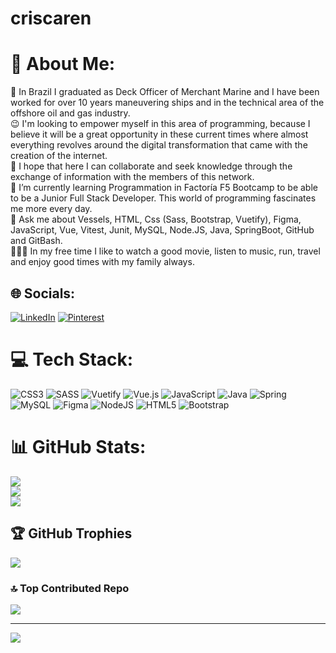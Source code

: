 # criscaren
# 💫 About Me:
🚢 In Brazil I graduated as Deck Officer of Merchant Marine and I have been worked for over 10 years maneuvering ships and in the technical area of the offshore oil and gas industry.<br>😉 I'm looking to empower myself in this area of programming, because I believe it will be a great opportunity in these current times where almost everything revolves around the digital transformation that came with the creation of the internet.<br>🤝 I hope that here I can collaborate and seek knowledge through the exchange of information with the members of this network.<br>🙌 I’m currently learning Programmation in Factoría F5 Bootcamp to be able to be a Junior Full Stack Developer. This world of programming fascinates me more every day.<br>💬 Ask me about Vessels, HTML, Css (Sass, Bootstrap, Vuetify), Figma, JavaScript, Vue, Vitest, Junit, MySQL, Node.JS, Java, SpringBoot, GitHub and GitBash.<br>👨‍👩‍👧 In my free time I like to watch a good movie, listen to music, run, travel and enjoy good times with my family always.


## 🌐 Socials:
[![LinkedIn](https://img.shields.io/badge/LinkedIn-%230077B5.svg?logo=linkedin&logoColor=white)](https://linkedin.com/in/www.linkedin.com/in/carensalles) [![Pinterest](https://img.shields.io/badge/Pinterest-%23E60023.svg?logo=Pinterest&logoColor=white)](https://pinterest.com/Criscaren) 

# 💻 Tech Stack:
![CSS3](https://img.shields.io/badge/css3-%231572B6.svg?style=flat&logo=css3&logoColor=white) ![SASS](https://img.shields.io/badge/SASS-hotpink.svg?style=flat&logo=SASS&logoColor=white) ![Vuetify](https://img.shields.io/badge/Vuetify-1867C0?style=flat&logo=vuetify&logoColor=AEDDFF) ![Vue.js](https://img.shields.io/badge/vuejs-%2335495e.svg?style=flat&logo=vuedotjs&logoColor=%234FC08D) ![JavaScript](https://img.shields.io/badge/javascript-%23323330.svg?style=flat&logo=javascript&logoColor=%23F7DF1E) ![Java](https://img.shields.io/badge/java-%23ED8B00.svg?style=flat&logo=java&logoColor=white) ![Spring](https://img.shields.io/badge/spring-%236DB33F.svg?style=flat&logo=spring&logoColor=white) ![MySQL](https://img.shields.io/badge/mysql-%2300f.svg?style=flat&logo=mysql&logoColor=white) 	![Figma](https://img.shields.io/badge/figma-%23F24E1E.svg?style=flat&logo=figma&logoColor=white) ![NodeJS](https://img.shields.io/badge/node.js-6DA55F?style=flat&logo=node.js&logoColor=white) ![HTML5](https://img.shields.io/badge/html5-%23E34F26.svg?style=flat&logo=html5&logoColor=white) ![Bootstrap](https://img.shields.io/badge/bootstrap-%23563D7C.svg?style=flat&logo=bootstrap&logoColor=white)
# 📊 GitHub Stats:
![](https://github-readme-stats.vercel.app/api?username=CarenSalles&theme=default&hide_border=false&include_all_commits=true&count_private=true)<br/>
![](https://github-readme-streak-stats.herokuapp.com/?user=CarenSalles&theme=default&hide_border=false)<br/>
![](https://github-readme-stats.vercel.app/api/top-langs/?username=CarenSalles&theme=default&hide_border=false&include_all_commits=true&count_private=true&layout=compact)

## 🏆 GitHub Trophies
![](https://github-profile-trophy.vercel.app/?username=CarenSalles&theme=flat&no-frame=true&no-bg=false&margin-w=4)

### 🔝 Top Contributed Repo
![](https://github-contributor-stats.vercel.app/api?username=CarenSalles&limit=5&theme=flat&combine_all_yearly_contributions=true)

---
[![](https://visitcount.itsvg.in/api?id=CarenSalles&icon=7&color=11)](https://visitcount.itsvg.in)

<!-- Proudly created with GPRM ( https://gprm.itsvg.in ) -->
